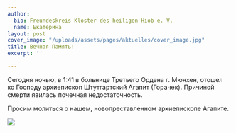 ```yaml
---
author:
  bio: Freundeskreis Kloster des heiligen Hiob e. V.
  name: Екатерина
layout: post
cover_image: "/uploads/assets/pages/aktuelles/cover_image.jpg"
title: Вечная Память!
excerpt: ''

---
```

Сегодня ночью, в 1:41 в больнице Третьего Ордена г. Мюнхен, отошел ко Господу архиепископ Штутгартский Агапит (Горачек). Причиной смерти явилась почечная недостаточность.

Просим молиться о нашем, новопреставленном архиепископе Агапите.

![](https://res.cloudinary.com/hiobmon/image/upload/v1590696273/media/2020/WhatsApp_Image_2020-05-28_at_21.13.29_nsimsu.jpg)